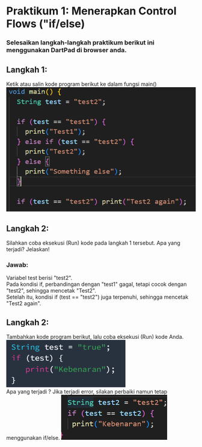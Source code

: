 # Praktikum 1: Menerapkan Control Flows ("if/else)

### Selesaikan langkah-langkah praktikum berikut ini menggunakan DartPad di browser anda.

## Langkah 1:
Ketik atau salin kode program berikut ke dalam fungsi main()
![alt text](image.png)

## Langkah 2:
Silahkan coba eksekusi (Run) kode pada langkah 1 tersebut. Apa yang terjadi? Jelaskan!
### Jawab: 
Variabel test berisi "test2".       
Pada kondisi if, perbandingan dengan "test1" gagal, tetapi cocok dengan "test2", sehingga mencetak "Test2".     
Setelah itu, kondisi if (test == "test2") juga terpenuhi, sehingga mencetak "Test2 again".  

## Langkah 2:
Tambahkan kode program berikut, lalu coba eksekusi (Run) kode Anda.    
![alt text](image-2.png)    
Apa yang terjadi ? Jika terjadi error, silakan perbaiki namun tetap menggunakan if/else.
![alt text](image-1.png)


